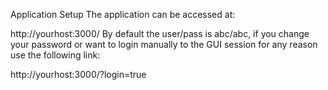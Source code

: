 Application Setup
The application can be accessed at:

http://yourhost:3000/ By default the user/pass is abc/abc, if you change your password or want to login manually to the GUI session for any reason use the following link:

http://yourhost:3000/?login=true